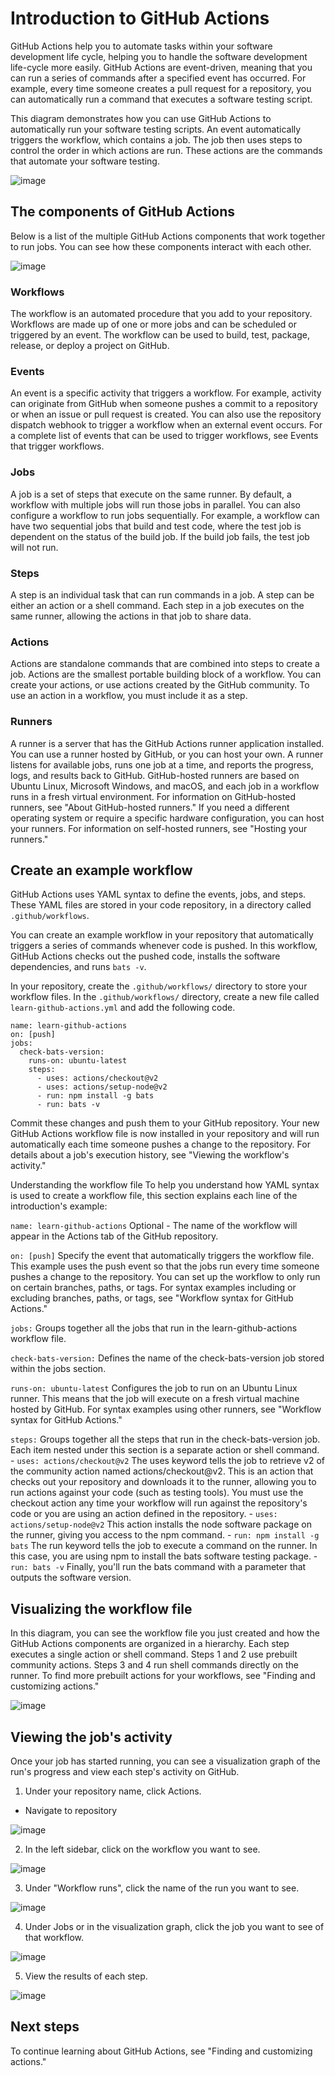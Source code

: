 # Introduction to GitHub Actions

GitHub Actions help you to automate tasks within your software development life cycle, helping you to handle the software development life-cycle more easily. GitHub Actions are event-driven, meaning that you can run a series of commands after a specified event has occurred. For example, every time someone creates a pull request for a repository, you can automatically run a command that executes a software testing script.

This diagram demonstrates how you can use GitHub Actions to automatically run your software testing scripts. An event automatically triggers the workflow, which contains a job. The job then uses steps to control the order in which actions are run. These actions are the commands that automate your software testing.

![image](https://user-images.githubusercontent.com/71369943/124395367-626e7f00-dd21-11eb-8a88-db3d37cd2a98.png)

## The components of GitHub Actions
Below is a list of the multiple GitHub Actions components that work together to run jobs. You can see how these components interact with each other.

![image](https://user-images.githubusercontent.com/71369943/124400078-8dff6280-dd3d-11eb-9495-a3b403690ab7.png)

### Workflows
The workflow is an automated procedure that you add to your repository. Workflows are made up of one or more jobs and can be scheduled or triggered by an event. The workflow can be used to build, test, package, release, or deploy a project on GitHub.

### Events
An event is a specific activity that triggers a workflow. For example, activity can originate from GitHub when someone pushes a commit to a repository or when an issue or pull request is created. You can also use the repository dispatch webhook to trigger a workflow when an external event occurs. For a complete list of events that can be used to trigger workflows, see Events that trigger workflows.

### Jobs
A job is a set of steps that execute on the same runner. By default, a workflow with multiple jobs will run those jobs in parallel. You can also configure a workflow to run jobs sequentially. For example, a workflow can have two sequential jobs that build and test code, where the test job is dependent on the status of the build job. If the build job fails, the test job will not run.

### Steps
A step is an individual task that can run commands in a job. A step can be either an action or a shell command. Each step in a job executes on the same runner, allowing the actions in that job to share data.

### Actions
Actions are standalone commands that are combined into steps to create a job. Actions are the smallest portable building block of a workflow. You can create your actions, or use actions created by the GitHub community. To use an action in a workflow, you must include it as a step.

### Runners
A runner is a server that has the GitHub Actions runner application installed. You can use a runner hosted by GitHub, or you can host your own. A runner listens for available jobs, runs one job at a time, and reports the progress, logs, and results back to GitHub. GitHub-hosted runners are based on Ubuntu Linux, Microsoft Windows, and macOS, and each job in a workflow runs in a fresh virtual environment. For information on GitHub-hosted runners, see "About GitHub-hosted runners." If you need a different operating system or require a specific hardware configuration, you can host your runners. For information on self-hosted runners, see "Hosting your runners."

## Create an example workflow
GitHub Actions uses YAML syntax to define the events, jobs, and steps. These YAML files are stored in your code repository, in a directory called ```.github/workflows```.

You can create an example workflow in your repository that automatically triggers a series of commands whenever code is pushed. In this workflow, GitHub Actions checks out the pushed code, installs the software dependencies, and runs ```bats -v```.

In your repository, create the ```.github/workflows/``` directory to store your workflow files.
In the ```.github/workflows/``` directory, create a new file called ```learn-github-actions.yml``` and add the following code.
```
name: learn-github-actions
on: [push]
jobs:
  check-bats-version:
    runs-on: ubuntu-latest
    steps:
      - uses: actions/checkout@v2
      - uses: actions/setup-node@v2
      - run: npm install -g bats
      - run: bats -v
```

Commit these changes and push them to your GitHub repository.
Your new GitHub Actions workflow file is now installed in your repository and will run automatically each time someone pushes a change to the repository. For details about a job's execution history, see "Viewing the workflow's activity."

Understanding the workflow file
To help you understand how YAML syntax is used to create a workflow file, this section explains each line of the introduction's example:

```name: learn-github-actions```
Optional - The name of the workflow will appear in the Actions tab of the GitHub repository.

```on: [push]```
Specify the event that automatically triggers the workflow file. This example uses the push event so that the jobs run every time someone pushes a change to the repository. You can set up the workflow to only run on certain branches, paths, or tags. For syntax examples including or excluding branches, paths, or tags, see "Workflow syntax for GitHub Actions."

```jobs:```
Groups together all the jobs that run in the learn-github-actions workflow file.

```check-bats-version:```
Defines the name of the check-bats-version job stored within the jobs section.

```runs-on: ubuntu-latest```
Configures the job to run on an Ubuntu Linux runner. This means that the job will execute on a fresh virtual machine hosted by GitHub. For syntax examples using other runners, see "Workflow syntax for GitHub Actions."

```steps:```
Groups together all the steps that run in the check-bats-version job. Each item nested under this section is a separate action or shell command.
    - ```uses: actions/checkout@v2```
The uses keyword tells the job to retrieve v2 of the community action named actions/checkout@v2. This is an action that checks out your repository and downloads it to the runner, allowing you to run actions against your code (such as testing tools). You must use the checkout action any time your workflow will run against the repository's code or you are using an action defined in the repository.
    - ```uses: actions/setup-node@v2```
This action installs the node software package on the runner, giving you access to the npm command.
    - ```run: npm install -g bats```
The run keyword tells the job to execute a command on the runner. In this case, you are using npm to install the bats software testing package.
    - ```run: bats -v```
Finally, you'll run the bats command with a parameter that outputs the software version.

## Visualizing the workflow file
In this diagram, you can see the workflow file you just created and how the GitHub Actions components are organized in a hierarchy. Each step executes a single action or shell command. Steps 1 and 2 use prebuilt community actions. Steps 3 and 4 run shell commands directly on the runner. To find more prebuilt actions for your workflows, see "Finding and customizing actions."

![image](https://user-images.githubusercontent.com/71369943/124400209-61981600-dd3e-11eb-9a2a-117c4a99d713.png)

## Viewing the job's activity
Once your job has started running, you can see a visualization graph of the run's progress and view each step's activity on GitHub.

1. Under your repository name, click Actions.
- Navigate to repository

![image](https://user-images.githubusercontent.com/71369943/124400425-f4858000-dd3f-11eb-9f79-2817c88eac7b.png)

2. In the left sidebar, click on the workflow you want to see.

![image](https://user-images.githubusercontent.com/71369943/124400433-fc452480-dd3f-11eb-888b-4c1c1ed1e6ae.png)

3. Under "Workflow runs", click the name of the run you want to see.

![image](https://user-images.githubusercontent.com/71369943/124400439-09faaa00-dd40-11eb-96de-2f098a4fc972.png)

4. Under Jobs or in the visualization graph, click the job you want to see of that workflow.

![image](https://user-images.githubusercontent.com/71369943/124400445-17179900-dd40-11eb-8079-c5ab8abfa095.png)

5. View the results of each step.

![image](https://user-images.githubusercontent.com/71369943/124400451-20086a80-dd40-11eb-9aef-e2fe63c6a901.png)

## Next steps

To continue learning about GitHub Actions, see "Finding and customizing actions."
